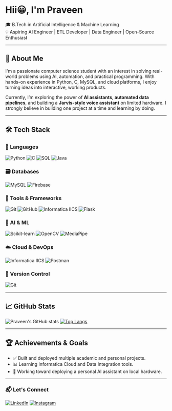 #		Hii😀, I'm Praveen		

🎓 B.Tech in Artificial Intelligence & Machine Learning  
💡 Aspiring AI Engineer | ETL Developer | Data Engineer | Open-Source Enthusiast  

---

## 🚀 About Me

I'm a passionate computer science student with an interest in solving real-world problems using AI, automation, and practical programming. With hands-on experience in Python, C, MySQL, and cloud platforms, I enjoy turning ideas into interactive, working products.

Currently, I’m exploring the power of **AI assistants**, **automated data pipelines**, and building a **Jarvis-style voice assistant** on limited hardware. I strongly believe in building one project at a time and learning by doing.

---

## 🛠️ Tech Stack

### 🧠 Languages
![Python](https://img.shields.io/badge/Python-3776AB?style=for-the-badge&logo=python&logoColor=white)
![C](https://img.shields.io/badge/C-00599C?style=for-the-badge&logo=c&logoColor=white)
![SQL](https://img.shields.io/badge/SQL-003B57?style=for-the-badge&logo=postgresql&logoColor=white)
![Java](https://img.shields.io/badge/Java-007396?style=for-the-badge&logo=java&logoColor=white)

### 🗃️ Databases
![MySQL](https://img.shields.io/badge/MySQL-4479A1?style=for-the-badge&logo=mysql&logoColor=white)
![Firebase](https://img.shields.io/badge/Firebase-FFCA28?style=for-the-badge&logo=firebase&logoColor=black)

### 🧰 Tools & Frameworks
![Git](https://img.shields.io/badge/Git-F05032?style=for-the-badge&logo=git&logoColor=white)
![GitHub](https://img.shields.io/badge/GitHub-181717?style=for-the-badge&logo=github&logoColor=white)
![Informatica IICS](https://img.shields.io/badge/Informatica-IICS-orange?style=for-the-badge)
![Flask](https://img.shields.io/badge/Flask-000000?style=for-the-badge&logo=flask&logoColor=white)

### 🤖 AI & ML
![Scikit-learn](https://img.shields.io/badge/Scikit--learn-F7931E?style=for-the-badge&logo=scikit-learn&logoColor=white)
![OpenCV](https://img.shields.io/badge/OpenCV-5C3EE8?style=for-the-badge&logo=opencv&logoColor=white)
![MediaPipe](https://img.shields.io/badge/MediaPipe-FF6F00?style=for-the-badge&logo=google&logoColor=white)

### ☁️ Cloud & DevOps
![Informatica IICS](https://img.shields.io/badge/Informatica-IICS-orange?style=for-the-badge)
![Postman](https://img.shields.io/badge/Postman-FF6C37?style=for-the-badge&logo=postman&logoColor=white)

### 📁 Version Control
![Git](https://img.shields.io/badge/Git-F05032?style=for-the-badge&logo=git&logoColor=white)

---

## 📈 GitHub Stats

![Praveen's GitHub stats](https://github-readme-stats.vercel.app/api?username=Praveen-pa&show_icons=true&theme=tokyonight)
[![Top Langs](https://github-readme-stats.vercel.app/api/top-langs/?username=Praveen-pa&layout=compact&theme=tokyonight)](https://github.com/anuraghazra/github-readme-stats)

---

## 🏆 Achievements & Goals

- ✅ Built and deployed multiple academic and personal projects.
- 📊 Learning Informatica Cloud and Data Integration tools.
- 🎯 Working toward deploying a personal AI assistant on local hardware.

---

### 📬 Let's Connect

[![LinkedIn](https://img.shields.io/badge/-LinkedIn-blue?logo=linkedin&style=flat&link=https://www.linkedin.com)](https://in.linkedin.com/in/praveen-annadurai-89168423a/)
[![Instagram](https://img.shields.io/badge/-Instagram-E4405F?logo=instagram&style=flat)](https://instagram.com/thepraveen.a)
